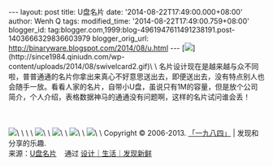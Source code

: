 --- layout: post title: U盘名片 date: '2014-08-22T17:49:00.000+08:00'
author: Wenh Q tags: modified\_time: '2014-08-22T17:49:00.759+08:00'
blogger\_id:
tag:blogger.com,1999:blog-4961947611491238191.post-1403666329836603979
blogger\_orig\_url: http://binaryware.blogspot.com/2014/08/u.html ---
[![](https://images-blogger-opensocial.googleusercontent.com/gadgets/proxy?url=http%3A%2F%2Fsince1984.qiniudn.com%2Fwp-content%2Fuploads%2F2014%2F08%2Fswivelcard2_thumb.gif&container=blogger&gadget=a&rewriteMime=image%2F*)](http://since1984.qiniudn.com/wp-content/uploads/2014/08/swivelcard2.gif)\
\
名片设计现在是越来越与众不同啦，普普通通的名片你拿出来真心不好意思送出去，即便送出去，没有特点别人也会随手一放。看看人家的名片，自带小U盘，虽说只有1M的容量，但是放个公司简介，个人介绍，表格数据神马的通通没有问题啊，这样的名片试问谁会丢！\
\
\
\
![](https://images-blogger-opensocial.googleusercontent.com/gadgets/proxy?url=http%3A%2F%2Fsince1984.qiniudn.com%2Fwp-content%2Fuploads%2F2014%2F08%2Fswivelcard5.jpg&container=blogger&gadget=a&rewriteMime=image%2F*)\
\
 \
\
![](https://images-blogger-opensocial.googleusercontent.com/gadgets/proxy?url=http%3A%2F%2Fsince1984.qiniudn.com%2Fwp-content%2Fuploads%2F2014%2F08%2Fda68a3db44f8124e60f620e90cc9a7c6_large.jpg&container=blogger&gadget=a&rewriteMime=image%2F*)\
\
![](https://images-blogger-opensocial.googleusercontent.com/gadgets/proxy?url=http%3A%2F%2Fsince1984.qiniudn.com%2Fwp-content%2Fuploads%2F2014%2F08%2Fswivelcard.jpg&container=blogger&gadget=a&rewriteMime=image%2F*)\
\
![](https://images-blogger-opensocial.googleusercontent.com/gadgets/proxy?url=http%3A%2F%2Fsince1984.qiniudn.com%2Fwp-content%2Fuploads%2F2014%2F08%2Fswivelcard3.jpg&container=blogger&gadget=a&rewriteMime=image%2F*)\
\
![](https://images-blogger-opensocial.googleusercontent.com/gadgets/proxy?url=http%3A%2F%2Fsince1984.qiniudn.com%2Fwp-content%2Fuploads%2F2014%2F08%2Fswivelcard4.jpg&container=blogger&gadget=a&rewriteMime=image%2F*)\
\
Copyright © 2006-2013. [「一九八四」](http://since1984.cn/) |
发现和分享的乐趣.
\
来源：[U盘名片](http://since1984.cn/post/2014-08-14/swivelcard-foldable-usb-business-card) 
  通过 [设计｜生活｜发现新鲜](http://since1984.cn/)
